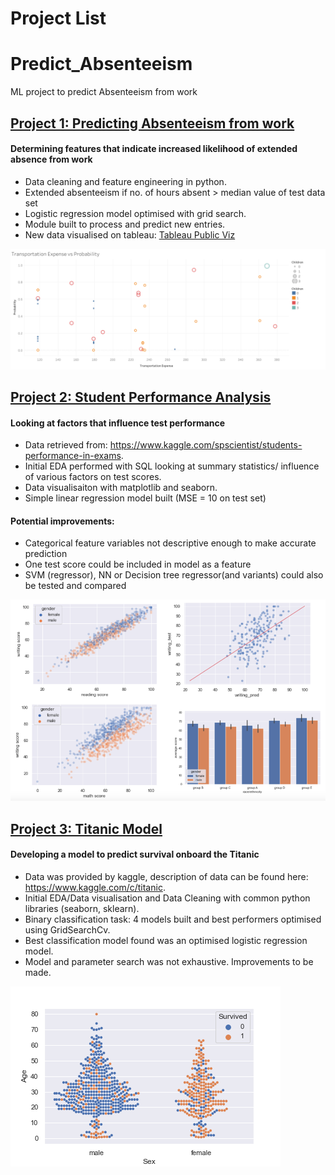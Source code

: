 # Project List

# Predict_Absenteeism
ML project to predict Absenteeism from work

## [Project 1: Predicting Absenteeism from work](https://github.com/ConnorO1/Predict_Absenteeism-)
#### Determining features that indicate increased likelihood of extended absence from work
+ Data cleaning and feature engineering in python.
+ Extended absenteeism if no. of hours absent > median value of test data set
+ Logistic regression model optimised with grid search.
+ Module built to process and predict new entries.
+ New data visualised on tableau: [Tableau Public Viz](https://public.tableau.com/app/profile/connor5319/viz/AbsenteeismViz_16256837194020/Sheet1) 

![](/images/Sheet%203.png) 

## [Project 2: Student Performance Analysis](https://github.com/ConnorO1/Student_Performance)
#### Looking at factors that influence test performance
+ Data retrieved from: https://www.kaggle.com/spscientist/students-performance-in-exams.
+ Initial EDA performed with SQL looking at summary statistics/ influence of various factors on test scores.
+ Data visualisaiton with matplotlib and seaborn.
+ Simple linear regression model built (MSE = 10 on test set)
#### Potential improvements:   
  - Categorical feature variables not descriptive enough to make accurate prediction
  - One test score could be included in model as a feature
  - SVM (regressor), NN or Decision tree regressor(and variants) could also be tested and compared

![](/images/image_combined.png)


## [Project 3: Titanic Model](https://github.com/ConnorO1/Titanic_Model)

#### Developing a model to predict survival onboard the Titanic

+ Data was provided by kaggle, description of data can be found here: https://www.kaggle.com/c/titanic.
+ Initial EDA/Data visualisation and Data Cleaning with common python libraries (seaborn, sklearn).
+ Binary classification task: 4 models built and best performers optimised using GridSearchCv.
+ Best classification model found was an optimised logistic regression model.
+ Model and parameter search was not exhaustive. Improvements to be made.


![](/images/output2.png)


